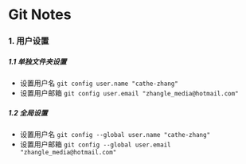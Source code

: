 # Git Notes

### 1. 用户设置

##### 1.1 单独文件夹设置
- 设置用户名 `git config user.name "cathe-zhang"`
- 设置用户邮箱 `git config user.email "zhangle_media@hotmail.com"`

##### 1.2 全局设置
- 设置用户名 `git config --global user.name "cathe-zhang"`
- 设置用户邮箱 `git config --global user.email "zhangle_media@hotmail.com"`